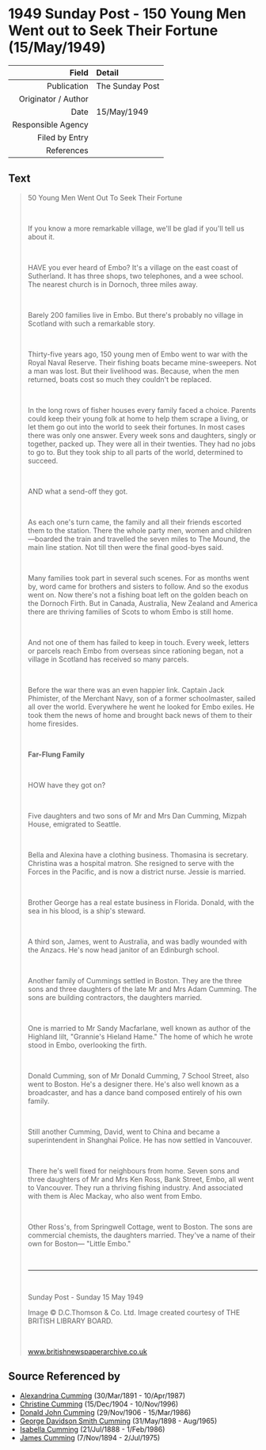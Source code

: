 ﻿---
layout: page
permalink: /sources/s56902432
---

# 1949 Sunday Post - 150 Young Men Went out to Seek Their Fortune (15/May/1949)

Field | Detail
---:|:---
Publication | The Sunday Post
Originator / Author | 
Date | 15/May/1949
Responsible Agency | 
Filed by Entry | 
References | 

## Text

> 50 Young Men Went Out To Seek Their Fortune
>
> <br/>
>
> If you know a more remarkable village, we'll be glad if you'll tell us about it.
>
> <br/>
>
> HAVE you ever heard of Embo? It's a village on the east coast of Sutherland. It has three shops, two telephones, and a wee school. The nearest church is in Dornoch, three miles away.
>
> <br/>
>
> Barely 200 families live in Embo. But there's probably no village in Scotland with such a remarkable story.
>
> <br/>
>
> Thirty-five years ago, 150 young men of Embo went to war with the Royal Naval Reserve. Their fishing boats became mine-sweepers. Not a man was lost. But their livelihood was. Because, when the men returned, boats cost so much they couldn't be replaced.
>
> <br/>
>
> In the long rows of fisher houses every family faced a choice. Parents could keep their young folk at home to help them scrape a living, or let them go out into the world to seek their fortunes. In most cases there was only one answer. Every week sons and daughters, singly or together, packed up. They were all in their twenties. They had no jobs to go to. But they took ship to all parts of the world, determined to succeed. 
>
> <br/>
>
> AND what a send-off they got.
>
> <br/>
>
> As each one's turn came, the family and all their friends escorted them to the station. There the whole party men, women and children—boarded the train and travelled the seven miles to The Mound, the main line station. Not till then were the final good-byes said.
>
> <br/>
>
> Many families took part in several such scenes. For as months went by, word came for brothers and sisters to follow. And so the exodus went on. Now there's not a fishing boat left on the golden beach on the Dornoch Firth. But in Canada, Australia, New Zealand and America there are thriving families of Scots to whom Embo is still home.
>
> <br/>
>
> And not one of them has failed to keep in touch. Every week, letters or parcels reach Embo from overseas since rationing began, not a village in Scotland has received so many parcels.
>
> <br/>
>
> Before the war there was an even happier link. Captain Jack Phimister, of the Merchant Navy, son of a former schoolmaster, sailed all over the world. Everywhere he went he looked for Embo exiles. He took them the news of home and brought back news of them to their home firesides. 
>
> <br/>
>
> **Far-Flung Family**
>
> <br/>
>
> HOW have they got on?
>
> <br/>
>
> Five daughters and two sons of Mr and Mrs Dan Cumming, Mizpah House, emigrated to Seattle.
>
> <br/>
>
> Bella and Alexina have a clothing business. Thomasina is secretary. Christina was a hospital matron. She resigned to serve with the Forces in the Pacific, and is now a district nurse. Jessie is married.
>
> <br/>
>
> Brother George has a real estate business in Florida. Donald, with the sea in his blood, is a ship's steward.
>
> <br/>
>
> A third son, James, went to Australia, and was badly wounded with the Anzacs. He's now head janitor of an Edinburgh school.
>
> <br/>
>
> Another family of Cummings settled in Boston. They are the three sons and three daughters of the late Mr and Mrs Adam Cumming. The sons are building contractors, the daughters married.
>
> <br/>
>
> One is married to Mr Sandy Macfarlane, well known as author of the Highland lilt, "Grannie's Hieland Hame." The home of which he wrote stood in Embo, overlooking the firth.
>
> <br/>
>
> Donald Cumming, son of Mr Donald Cumming, 7 School Street, also went to Boston. He's a designer there. He's also well known as a broadcaster, and has a dance band composed entirely of his own family. 
>
> <br/>
>
> Still another Cumming, David, went to China and became a superintendent in Shanghai Police. He has now settled in Vancouver.
>
> <br/>
>
> There he's well fixed for neighbours from home. Seven sons and three daughters of Mr and Mrs Ken Ross, Bank Street, Embo, all went to Vancouver. They run a thriving fishing industry. And associated with them is Alec Mackay, who also went from Embo.
>
> <br/>
>
> Other Ross's, from Springwell Cottage, went to Boston. The sons are commercial chemists, the daughters married. They've a name of their own for Boston— "Little Embo."
>
> <br/>
>
> ---
>
> <br/>
>
> Sunday Post - Sunday 15 May 1949
>
> Image © D.C.Thomson & Co. Ltd. Image created courtesy of THE BRITISH LIBRARY BOARD.
>
> <br/>
>
> www.britishnewspaperarchive.co.uk
>

## Source Referenced by

* [Alexandrina Cumming](../people/@57186713@-alexandrina-cumming-b1891-3-30-d1987-4-10.md) (30/Mar/1891 - 10/Apr/1987)
* [Christine Cumming](../people/@24328630@-christine-cumming-b1904-12-15-d1996-11-10.md) (15/Dec/1904 - 10/Nov/1996)
* [Donald John Cumming](../people/@22331378@-donald-john-cumming-b1906-11-29-d1986-3-15.md) (29/Nov/1906 - 15/Mar/1986)
* [George Davidson Smith Cumming](../people/@13773669@-george-davidson-smith-cumming-b1898-5-31-d1965-8.md) (31/May/1898 - Aug/1965)
* [Isabella Cumming](../people/@84684994@-isabella-cumming-b1888-7-21-d1986-2-1.md) (21/Jul/1888 - 1/Feb/1986)
* [James Cumming](../people/@492889@-james-cumming-b1894-11-7-d1975-7-2.md) (7/Nov/1894 - 2/Jul/1975)

